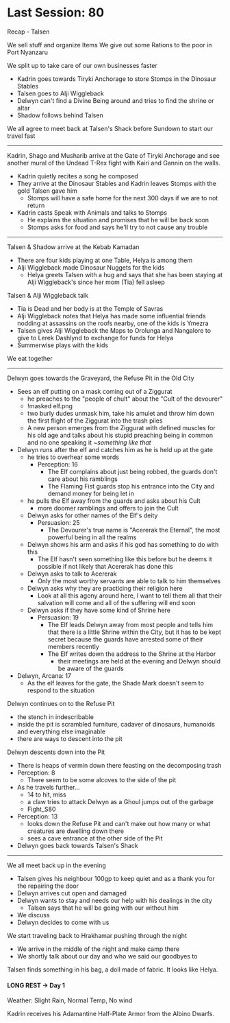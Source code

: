 # Last Session: 80
Recap - Talsen

We sell stuff and organize Items
We give out some Rations to the poor in Port Nyanzaru

We split up to take care of our own businesses faster
- Kadrin goes towards Tiryki Anchorage to store Stomps in the Dinosaur Stables
- Talsen goes to Alji Wiggleback
- Delwyn can't find a Divine Being around and tries to find the shrine or altar
- Shadow follows behind Talsen

We all agree to meet back at Talsen's Shack before Sundown to start our travel fast

---
Kadrin, Shago and Musharib arrive at the Gate of Tiryki Anchorage and see another mural of the Undead T-Rex fight with Kairi and Gannin on the walls.
- Kadrin quietly recites a song he composed
- They arrive at the Dinosaur Stables and Kadrin leaves Stomps with the gold Talsen gave him
	- Stomps will have a safe home for the next 300 days if we are to not return
- Kadrin casts Speak with Animals and talks to Stomps
	- He explains the situation and promises that he will be back soon
	- Stomps asks for food and says he'll try to not cause any trouble
---
Talsen & Shadow arrive at the Kebab Kamadan
- There are four kids playing at one Table, Helya is among them
- Alji Wiggleback made Dinosaur Nuggets for the kids
	- Helya greets Talsen with a hug and says that she has been staying at Alji Wiggleback's since her mom (Tia) fell asleep

Talsen & Alji Wiggleback talk
- Tia is Dead and her body is at the Temple of Savras
- Alji Wiggleback notes that Helya has made some influential friends nodding at assassins on the roofs nearby, one of the kids is Ymezra
- Talsen gives Alji Wiggleback the Maps to Orolunga and Nangalore to give to Lerek Dashlynd to exchange for funds for Helya
- Summerwise plays with the kids

We eat together

---
Delwyn goes towards the Graveyard, the Refuse Pit in the Old City
- Sees an elf putting on a mask coming out of a Ziggurat
	- he preaches to the "people of chult" about the "Cult of the devourer"
	- !masked elf.png
	- two burly dudes unmask him, take his amulet and throw him down the first flight of the Ziggurat into the trash piles
	- A new person emerges from the Ziggurat with defined muscles for his old age and talks about his stupid preaching being in common and no one speaking it ~_something like that_
- Delwyn runs after the elf and catches him as he is held up at the gate
	- he tries to overhear some words
		- Perception: 16
			- The Elf complains about just being robbed, the guards don't care about his ramblings
			- The Flaming Fist guards stop his entrance into the City and demand money for being let in
	- he pulls the Elf away from the guards and asks about his Cult
		- more doomer ramblings and offers to join the Cult
	- Delwyn asks for other names of the Elf's deity
		- Persuasion: 25
			- The Devourer's true name is "Acererak the Eternal", the most powerful being in all the realms
	- Delwyn shows his arm and asks if his god has something to do with this
		- The Elf hasn't seen something like this before but he deems it possible if not likely that Acererak has done this
	- Delwyn asks to talk to Acererak
		- Only the most worthy servants are able to talk to him themselves
	- Delwyn asks why they are practicing their religion here
		- Look at all this agony around here, I want to tell them all that their salvation will come and all of the suffering will end soon
	- Delwyn asks if they have some kind of Shrine here
		- Persuasion: 19
			- The Elf leads Delwyn away from most people and tells him that there is a little Shrine within the City, but it has to be kept secret because the guards have arrested some of their members recently
			- The Elf writes down the address to the Shrine at the Harbor
				- their meetings are held at the evening and Delwyn should be aware of the guards
- Delwyn, Arcana: 17
	- As the elf leaves for the gate, the Shade Mark doesn't seem to respond to the situation

Delwyn continues on to the Refuse Pit
- the stench in indescribable
- inside the pit is scrambled furniture, cadaver of dinosaurs, humanoids and everything else imaginable
- there are ways to descent into the pit

Delwyn descents down into the Pit
- There is heaps of vermin down there feasting on the decomposing trash
- Perception: 8
	- There seem to be some alcoves to the side of the pit
- As he travels further...
	- 14 to hit, miss
	- a claw tries to attack Delwyn as a Ghoul jumps out of the garbage
	- Fight_S80
- Perception: 13
	- looks down the Refuse Pit and can't make out how many or what creatures are dwelling down there
	- sees a cave entrance at the other side of the Pit
- Delwyn goes back towards Talsen's Shack
---

We all meet back up in the evening
- Talsen gives his neighbour 100gp to keep quiet and as a thank you for the repairing the door
- Delwyn arrives cut open and damaged
- Delwyn wants to stay and needs our help with his dealings in the city
	- Talsen says that he will be going with our without him
- We discuss
- Delwyn decides to come with us

We start traveling back to Hrakhamar pushing through the night
- We arrive in the middle of the night and make camp there
- We shortly talk about our day and who we said our goodbyes to

Talsen finds something in his bag, a doll made of fabric. It looks like Helya.

#### LONG REST -> Day 1
Weather: Slight Rain, Normal Temp, No wind

Kadrin receives his Adamantine Half-Plate Armor from the Albino Dwarfs.